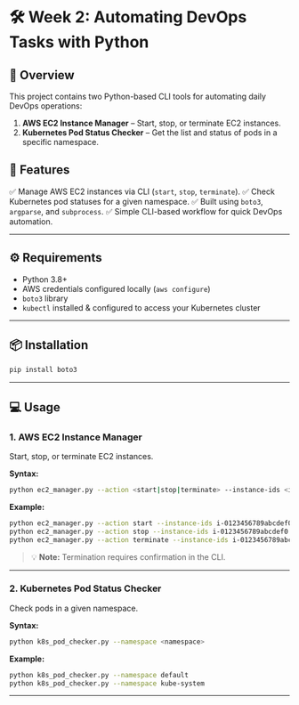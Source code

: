 
# 🛠 Week 2: Automating DevOps Tasks with Python

## 📌 Overview

This project contains two Python-based CLI tools for automating daily DevOps operations:

1. **AWS EC2 Instance Manager** – Start, stop, or terminate EC2 instances.
2. **Kubernetes Pod Status Checker** – Get the list and status of pods in a specific namespace.

## 🚀 Features

✅ Manage AWS EC2 instances via CLI (`start`, `stop`, `terminate`).
✅ Check Kubernetes pod statuses for a given namespace.
✅ Built using `boto3`, `argparse`, and `subprocess`.
✅ Simple CLI-based workflow for quick DevOps automation.

---

## ⚙️ Requirements

* Python 3.8+
* AWS credentials configured locally (`aws configure`)
* `boto3` library
* `kubectl` installed & configured to access your Kubernetes cluster

---

## 📦 Installation

```bash
pip install boto3
```

---

## 💻 Usage

### **1. AWS EC2 Instance Manager**

Start, stop, or terminate EC2 instances.

**Syntax:**

```bash
python ec2_manager.py --action <start|stop|terminate> --instance-ids <id1> <id2> ...
```

**Example:**

```bash
python ec2_manager.py --action start --instance-ids i-0123456789abcdef0
python ec2_manager.py --action stop --instance-ids i-0123456789abcdef0
python ec2_manager.py --action terminate --instance-ids i-0123456789abcdef0
```

> 💡 **Note:** Termination requires confirmation in the CLI.

---

### **2. Kubernetes Pod Status Checker**

Check pods in a given namespace.

**Syntax:**

```bash
python k8s_pod_checker.py --namespace <namespace>
```

**Example:**

```bash
python k8s_pod_checker.py --namespace default
python k8s_pod_checker.py --namespace kube-system
```

---
